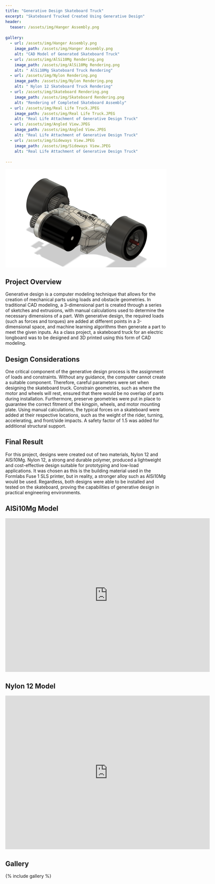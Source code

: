 ```yaml
---
title: "Generative Design Skateboard Truck"
excerpt: "Skateboard Trucked Created Using Generative Design"
header:
  teaser: /assets/img/Hanger Assembly.png

gallery:
  - url: /assets/img/Hanger Assembly.png
    image_path: /assets/img/Hanger Assembly.png
    alt: "CAD Model of Generated Skateboard Truck"
  - url: /assets/img/AlSi10Mg Rendering.png
    image_path: /assets/img/AlSi10Mg Rendering.png
    alt: " AlSi10Mg Skateboard Truck Rendering"
  - url: /assets/img/Nylon Rendering.png
    image_path: /assets/img/Nylon Rendering.png
    alt: " Nylon 12 Skateboard Truck Rendering"
  - url: /assets/img/Skateboard Rendering.png
    image_path: /assets/img/Skateboard Rendering.png
    alt: "Rendering of Completed Skateboard Assembly"
  - url: /assets/img/Real Life Truck.JPEG
    image_path: /assets/img/Real Life Truck.JPEG
    alt: "Real Life Attachment of Generative Design Truck"
  - url: /assets/img/Angled View.JPEG
    image_path: /assets/img/Angled View.JPEG
    alt: "Real Life Attachment of Generative Design Truck"
  - url: /assets/img/Sideways View.JPEG
    image_path: /assets/img/Sideways View.JPEG
    alt: "Real Life Attachment of Generative Design Truck"

---
```


<img src="/assets/img/Hanger Assembly.png" alt="Philip Butcher" style="width:900px;"/>

## Project Overview
Generative design is a computer modeling technique that allows for the creation of mechanical parts using loads and obstacle geometries. In traditional CAD modeling, a 3-dimensional part is created through a series of sketches and extrusions, with manual calculations used to determine the necessary dimensions of a part. With generative design, the required loads (such as forces and torques) are added at different points in a 3-dimensional space, and machine learning algorithms then generate a part to meet the given inputs. As a class project, a skateboard truck for an electric longboard was to be designed and 3D printed using this form of CAD modeling.

## Design Considerations
One critical component of the generative design process is the assignment of loads and constraints. Without any guidance, the computer cannot create a suitable component. Therefore, careful parameters were set when designing the skateboard truck. Constrain geometries, such as where the motor and wheels will rest, ensured that there would be no overlap of parts during installation. Furthermore, preserve geometries were put in place to guarantee the correct fitment of the kingpin, wheels, and motor mounting plate. Using manual calculations, the typical forces on a skateboard were added at their respective locations, such as the weight of the rider, turning, accelerating, and front/side impacts. A safety factor of 1.5 was added for additional structural support. 

## Final Result 
For this project, designs were created out of two materials, Nylon 12 and AlSi10Mg. Nylon 12, a strong and durable polymer, produced a lightweight and cost-effective design suitable for prototyping and low-load applications. It was chosen as this is the building material used in the Formlabs Fuse 1 SLS printer, but in reality, a stronger alloy such as AlSi10Mg would be used. Regardless, both designs were able to be installed and tested on the skateboard, proving the capabilities of generative design in practical engineering environments.


## AlSi10Mg Model
<iframe src="https://vanderbilt643.autodesk360.com/shares/public/SH286ddQT78850c0d8a4996eadfd3d622c95?mode=embed" width="640" height="480" allowfullscreen="true" webkitallowfullscreen="true" mozallowfullscreen="true"  frameborder="0"></iframe>

## Nylon 12 Model
<iframe src="https://vanderbilt643.autodesk360.com/shares/public/SH286ddQT78850c0d8a4a2e8659d0ad315d4?mode=embed" width="640" height="480" allowfullscreen="true" webkitallowfullscreen="true" mozallowfullscreen="true"  frameborder="0"></iframe>

## Gallery

{% include gallery %}

